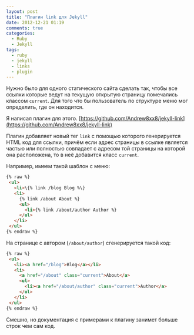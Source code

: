 ```yaml
---
layout: post
title: "Плагин link для Jekyll"
date: 2012-12-21 01:19
comments: true
categories: 
  - Ruby
  - Jekyll
tags:
  - ruby
  - jekyll
  - links
  - plugin
---
```


Нужно было для одного статического сайта сделать так, чтобы все ссылки
которые ведут на текущую открытую страницу помечались классом `current`.
Для того что бы пользователь по структуре меню мог определить, где он
находится.

Я написал плагин для этого. [https://github.com/Andrew8xx8/jekyll-link](https://github.com/Andrew8xx8/jekyll-link)
 
<!-- more -->

Плагин добавляет новый тег `link` с помощью которого генерируется HTML
код для ссылки, причём если адрес страницы в ссылке является частью или
полностью совпадает с адресом той страницы на которой она расположена,
то в неё добавится класс `current`.

Например, имеем такой шаблон с меню:

```html
{% raw %}
 <ul>
   <li>\{% link /blog Blog %\}
   <li>
     {% link /about About %}
     <ul>
       <li>{% link /about/author Author %}
     </ul>
   </li>
 </ul>
{% endraw %}
```

На странице с автором (`/about/author`) сгенерируется такой код:

```html
{% raw %}
 <ul>
   <li><a href="/blog">Blog</a></li>
   <li>
     <a href="/about" class="current">About</a>
     <ul>
       <li><a href="/about/author" class="current">Author</a>
     </ul>
   </li>
 </ul>
{% endraw %}
```

Смешно, но документация с примерами к плагину занимет больше строк чем сам код.
